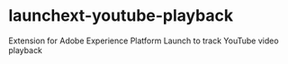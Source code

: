 # launchext-youtube-playback
Extension for Adobe Experience Platform Launch to track YouTube video playback
